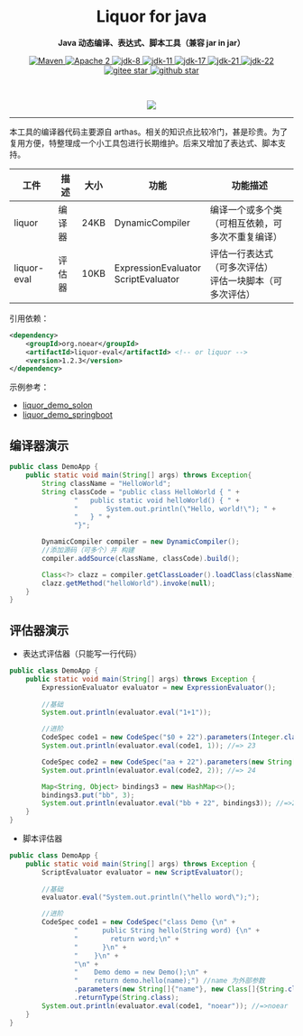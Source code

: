 
<h1 align="center" style="text-align:center;">
Liquor for java
</h1>
<p align="center">
	<strong>Java 动态编译、表达式、脚本工具（兼容 jar in jar）</strong>
</p>
<p align="center">
    <a target="_blank" href="https://central.sonatype.com/search?q=org.noear%liquor">
        <img src="https://img.shields.io/maven-central/v/org.noear/liquor.svg?label=Maven%20Central" alt="Maven" />
    </a>
    <a target="_blank" href="LICENSE">
		<img src="https://img.shields.io/:License-Apache2-blue.svg" alt="Apache 2" />
	</a>
    <a target="_blank" href="https://www.oracle.com/java/technologies/javase/javase-jdk8-downloads.html">
		<img src="https://img.shields.io/badge/JDK-8-green.svg" alt="jdk-8" />
	</a>
    <a target="_blank" href="https://www.oracle.com/java/technologies/javase/jdk11-archive-downloads.html">
		<img src="https://img.shields.io/badge/JDK-11-green.svg" alt="jdk-11" />
	</a>
    <a target="_blank" href="https://www.oracle.com/java/technologies/javase/jdk17-archive-downloads.html">
		<img src="https://img.shields.io/badge/JDK-17-green.svg" alt="jdk-17" />
	</a>
    <a target="_blank" href="https://www.oracle.com/java/technologies/javase/jdk21-archive-downloads.html">
		<img src="https://img.shields.io/badge/JDK-21-green.svg" alt="jdk-21" />
	</a>
    <a target="_blank" href="https://www.oracle.com/java/technologies/javase/jdk22-archive-downloads.html">
		<img src="https://img.shields.io/badge/JDK-22-green.svg" alt="jdk-22" />
	</a>
    <br />
    <a target="_blank" href='https://gitee.com/noear/liquor/stargazers'>
		<img src='https://gitee.com/noear/liquor/badge/star.svg' alt='gitee star'/>
	</a>
    <a target="_blank" href='https://github.com/noear/liquor/stargazers'>
		<img src="https://img.shields.io/github/stars/noear/liquor.svg?style=flat&logo=github" alt="github star"/>
	</a>
</p>

<br/>
<p align="center">
	<a href="https://jq.qq.com/?_wv=1027&k=kjB5JNiC">
	<img src="https://img.shields.io/badge/QQ交流群-22200020-orange"/></a>
</p>

<hr>


本工具的编译器代码主要源自 arthas。相关的知识点比较冷门，甚是珍贵。为了复用方便，特整理成一个小工具包进行长期维护。后来又增加了表达式、脚本支持。



| 工件     | 描述 | 大小     | 功能                                      | 功能描述                             |
|-------------|----|--------|-----------------------------------------|----------------------------------|
| liquor      | 编译器 | 24KB   | DynamicCompiler                         | 编译一个或多个类（可相互依赖，可多次不重复编译）         |
| liquor-eval | 评估器 | 10KB   | ExpressionEvaluator<br/>ScriptEvaluator | 评估一行表达式（可多次评估）<br/>评估一块脚本（可多次评估） |


引用依赖：

```xml
<dependency>
    <groupId>org.noear</groupId>
    <artifactId>liquor-eval</artifactId> <!-- or liquor -->
    <version>1.2.3</version>
</dependency>
```

示例参考：

* [liquor_demo_solon](liquor_demo_solon)
* [liquor_demo_springboot](liquor_demo_springboot)


## 编译器演示

```java
public class DemoApp {
    public static void main(String[] args) throws Exception{
        String className = "HelloWorld";
        String classCode = "public class HelloWorld { " +
                "   public static void helloWorld() { " +
                "       System.out.println(\"Hello, world!\"); " +
                "   } " +
                "}";

        DynamicCompiler compiler = new DynamicCompiler();
        //添加源码（可多个）并 构建
        compiler.addSource(className, classCode).build();

        Class<?> clazz = compiler.getClassLoader().loadClass(className);
        clazz.getMethod("helloWorld").invoke(null);
    }
}
```

## 评估器演示

* 表达式评估器（只能写一行代码）

```java
public class DemoApp {
    public static void main(String[] args) throws Exception {
        ExpressionEvaluator evaluator = new ExpressionEvaluator();
        
        //基础
        System.out.println(evaluator.eval("1+1"));

        //进阶
        CodeSpec code1 = new CodeSpec("$0 + 22").parameters(Integer.class);
        System.out.println(evaluator.eval(code1, 1)); //=> 23

        CodeSpec code2 = new CodeSpec("aa + 22").parameters(new String[]{"aa"}, new Class[]{Integer.class});
        System.out.println(evaluator.eval(code2, 2)); //=> 24

        Map<String, Object> bindings3 = new HashMap<>();
        bindings3.put("bb", 3);
        System.out.println(evaluator.eval("bb + 22", bindings3)); //=>25
    }
}
```

* 脚本评估器

```java
public class DemoApp {
    public static void main(String[] args) throws Exception {
        ScriptEvaluator evaluator = new ScriptEvaluator();
        
        //基础
        evaluator.eval("System.out.println(\"hello word\");");

        //进阶
        CodeSpec code1 = new CodeSpec("class Demo {\n" +
                "      public String hello(String word) {\n" +
                "        return word;\n" +
                "      }\n" +
                "    }\n" +
                "\n" +
                "    Demo demo = new Demo();\n" +
                "    return demo.hello(name);") //name 为外部参数
                .parameters(new String[]{"name"}, new Class[]{String.class})
                .returnType(String.class);
        System.out.println(evaluator.eval(code1, "noear")); //=>noear
    }
}
```
